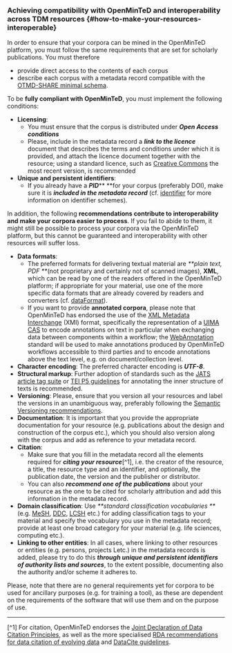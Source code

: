 ### Achieving compatibility with OpenMinTeD and interoperability across TDM resources {#how-to-make-your-resources-interoperable}

In order to ensure that your corpora can be mined in the OpenMinTeD platform, you must follow the same requirements that are set for scholarly publications. You must therefore

* provide direct access to the contents of each corpus
* describe each corpus with a metadata record compatible with the [OTMD-SHARE minimal schema](/guidelines_for_providers_of_corpora/recommended_schema_for_corpora.md).

To be **fully compliant with OpenMinTeD**, you must implement the following conditions:

* **Licensing**:
  * You must ensure that the corpus is distributed under _**Open Access conditions**_
  * Please, include in the metadata record a _**link to the licence**_ document that describes the terms and conditions under which it is provided, and attach the licence document together with the resource; using a standard licence, such as [Creative Commons](https://creativecommons.org/share-your-work/) the most recent version, is recommended
* **Unique and persistent identifiers**:
  * If you already have a _**PID**_** **for your corpus \(preferably DOI\), make sure it is _**included in the metadata record**_ \(cf. [identifier](/corpora_identifier.md) for more information on identifier schemes\).

In addition, the following **recommendations contribute to interoperability and make your corpora easier to process**. If you fail to abide to them, it might still be possible to process your corpora via the OpenMinTeD platform, but this cannot be guaranteed and interoperability with other resources will suffer loss.

* **Data formats**: 
  * The preferred formats for delivering textual material are _**plain text, PDF **_\(not proprietary and certainly not of scanned images\), **XML**, which can be read by one of the readers offered in the OpenMinTeD platform; if appropriate for your material, use one of the more specific data formats that are already covered by readers and converters \(cf. [dataFormat](/dataFormat.md)\).
  * If you want to provide **annotated corpora**, please note that OpenMinTeD has endorsed the use of the [XML Metadata Interchange](http://www.omg.org/spec/XMI/) \(XMI\) format, specifically the representation of a [UIMA CAS](https://uima.apache.org/d/uimaj-2.9.0/references.html#ugr.ref.xmi) to encode annotations on text in particular when exchanging data between components within a workflow; the [WebAnnotation](https://www.w3.org/annotation/) standard will be used to make annotations produced by OpenMinTeD workflows accessible to third parties and to encode annotations above the text level, e.g. on document/collection level.
* **Character encoding**: The preferred character encoding is _**UTF-8**_.
* **Structural markup**: Further adoption of standards such as the [JATS article tag suite](https://jats.nlm.nih.gov/index.html) or [TEI P5 guidelines](http://www.tei-c.org/Guidelines/P5/) for annotating the inner structure of texts is recommended.
* **Versioning**: Please, ensure that you version all your resources and label the versions in an unambiguous way, preferably following the [Semantic Versioning recommendations](https://semver.org/).
* **Documentation**: It is important that you provide the appropriate documentation for your resource \(e.g. publications about the design and construction of the corpus etc.\), which you should also version along with the corpus and add as reference to your metadata record.
* **Citation**: 
  * Make sure that you fill in the metadata record all the elements required for _**citing your resource**_[^1], i.e. the creator of the resource, a title, the resource type and an identifier, and optionally, the publication date, the version and the publisher or distributor.
  * You can also _**recommend one of the publications**_ about your resource as the one to be cited for scholarly attribution and add this information in the metadata record.
* **Domain classification**: Use _**standard classification vocabularies **_\(e.g. [MeSH](https://www.nlm.nih.gov/mesh/), [DDC](https://www.oclc.org/dewey.en.html), [LCSH](http://id.loc.gov/authorities/subjects.html) etc.\) for adding classification tags to your material and specify the vocabulary you use in the metadata record; provide at least one broad category for your material \(e.g. life sciences, computing etc.\).
* **Linking to other entities**: In all cases, where linking to other resources or entities \(e.g. persons, projects Letc.\) in the metadata records is added, please try to do this _**through unique and persistent identifiers of authority lists and sources**_, to the extent possible, documenting also the authority and/or scheme it adheres to.

Please, note that there are no general requirements yet for corpora to be used for ancillary purposes \(e.g. for training a tool\), as these are dependent on the requirements of the software that will use them and on the purpose of use.

---

[^1] For citation, OpenMinTeD endorses the [Joint Declaration of Data Citation Principles](https://www.force11.org/group/joint-declaration-data-citation-principles-final), as well as the more specialised [RDA recommendations for data citation of evolving data](https://www.rd-alliance.org/system/files/RDA-DC-Recommendations_151020.pdf) and [DataCite guidelines](https://www.datacite.org/cite-your-data.html).

